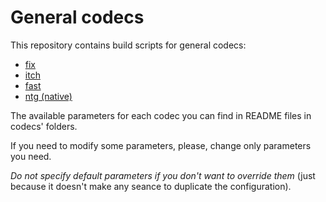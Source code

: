 # General codecs

This repository contains build scripts for general codecs:
+ [fix](codec-fix/README.md)
+ [itch](codec-itch/README.md)
+ [fast](codec-fast/README.md)
+ [ntg (native)](codec-ntg/README.md)

The available parameters for each codec you can find in README files in codecs' folders.

If you need to modify some parameters, please, change only parameters you need.

_Do not specify default parameters if you don't want to override them_ (just because it doesn't make any seance to duplicate the configuration).